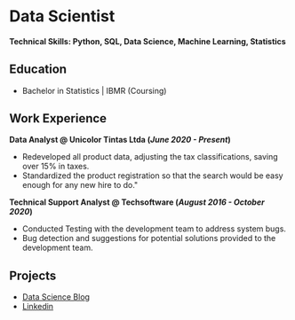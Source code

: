 # Data Scientist

#### Technical Skills: Python, SQL, Data Science, Machine  Learning,  Statistics
## Education
- Bachelor in Statistics | IBMR (Coursing)								       		


## Work Experience
**Data Analyst @ Unicolor Tintas Ltda (_June 2020 - Present_)**
- Redeveloped all product data, adjusting the tax classifications, saving over 15% in taxes.  
- Standardized the product registration so that the search would be easy enough for any new hire to do."

**Technical Support Analyst @ Techsoftware (_August 2016 - October 2020_)**
- Conducted Testing with the development team to address system bugs.
- Bug detection and suggestions for potential solutions provided to the development team.

## Projects


- [Data Science Blog](https://medium.com/@santannajp)
- [Linkedin](https://medium.com/@santannajp)
